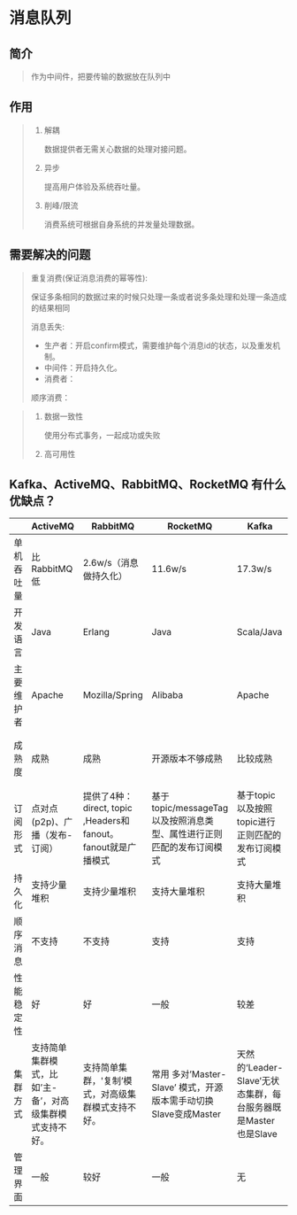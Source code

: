 # 消息队列

## 简介

> 作为中间件，把要传输的数据放在队列中

## 作用

> 1. 解耦
>
>    数据提供者无需关心数据的处理对接问题。
>
> 2. 异步
>
>    提高用户体验及系统吞吐量。
>
> 3. 削峰/限流
>
>    消费系统可根据自身系统的并发量处理数据。

## 需要解决的问题

 > 重复消费(保证消息消费的幂等性):
 >
 > ​	保证多条相同的数据过来的时候只处理一条或者说多条处理和处理一条造成的结果相同
 >
 > 消息丢失:
 >
 > 	- 生产者：开启confirm模式，需要维护每个消息id的状态，以及重发机制。
 > 	- 中间件：开启持久化。
 > 	- 消费者：
 >
 > 顺序消费：
 >
 > 



 > 1. 数据一致性
 >
 >    使用分布式事务，一起成功或失败
 >
 > 2. 高可用性
 >
 >    

## Kafka、ActiveMQ、RabbitMQ、RocketMQ 有什么优缺点？

|            | ActiveMQ                                                | RabbitMQ                                                     | RocketMQ                                                     | Kafka                                                        | ZeroMQ               |
| ---------- | ------------------------------------------------------- | ------------------------------------------------------------ | ------------------------------------------------------------ | ------------------------------------------------------------ | -------------------- |
| 单机吞吐量 | 比RabbitMQ低                                            | 2.6w/s（消息做持久化）                                       | 11.6w/s                                                      | 17.3w/s                                                      | 29w/s                |
| 开发语言   | Java                                                    | Erlang                                                       | Java                                                         | Scala/Java                                                   | C                    |
| 主要维护者 | Apache                                                  | Mozilla/Spring                                               | Alibaba                                                      | Apache                                                       | iMatix，创始人已去世 |
| 成熟度     | 成熟                                                    | 成熟                                                         | 开源版本不够成熟                                             | 比较成熟                                                     | 只有C、PHP等版本成熟 |
| 订阅形式   | 点对点(p2p)、广播（发布-订阅）                          | 提供了4种：direct, topic ,Headers和fanout。fanout就是广播模式 | 基于topic/messageTag以及按照消息类型、属性进行正则匹配的发布订阅模式 | 基于topic以及按照topic进行正则匹配的发布订阅模式             | 点对点(p2p)          |
| 持久化     | 支持少量堆积                                            | 支持少量堆积                                                 | 支持大量堆积                                                 | 支持大量堆积                                                 | 不支持               |
| 顺序消息   | 不支持                                                  | 不支持                                                       | 支持                                                         | 支持                                                         | 不支持               |
| 性能稳定性 | 好                                                      | 好                                                           | 一般                                                         | 较差                                                         | 很好                 |
| 集群方式   | 支持简单集群模式，比如’主-备’，对高级集群模式支持不好。 | 支持简单集群，'复制’模式，对高级集群模式支持不好。           | 常用 多对’Master-Slave’ 模式，开源版本需手动切换Slave变成Master | 天然的‘Leader-Slave’无状态集群，每台服务器既是Master也是Slave | 不支持               |
| 管理界面   | 一般                                                    | 较好                                                         | 一般                                                         | 无                                                           | 无                   |

[消息队列常见问题和解决方案]: https://blog.csdn.net/qq_36236890/article/details/81174504

